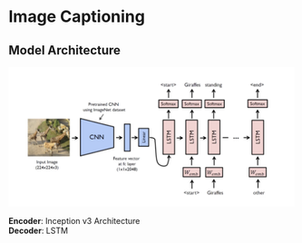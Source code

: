 # Image Captioning

## Model Architecture 
![alt text](./ModelArchitecture.png)

<b>Encoder</b>: Inception v3 Architecture 
<br>
<b>Decoder</b>: LSTM
